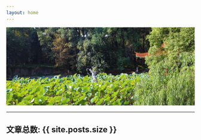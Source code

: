 ```yaml
---
layout: home
---
```


<link rel="shortcut icon" href="/favicon.ico?">

![wall](img/blogwall.jpg)

*********

## 文章总数: {{ site.posts.size }}
